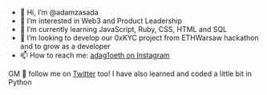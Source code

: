 - 👋 Hi, I’m @adamzasada
- 👀 I’m interested in Web3 and Product Leadership
- 🌱 I’m currently learning JavaScript, Ruby, CSS, HTML and SQL
- 💞️ I’m looking to develop our 0xKYC project from ETHWarsaw hackathon and to grow as a developer
- 📫 How to reach me: [adag1oeth on Instagram](https://www.instagram.com/adag1oeth "adag1oeth")

GM 🤝 follow me on [Twitter](https://www.twitter.com/adag1oeth "Adag1o's ;)") too!
I have also learned and coded a little bit in Python
